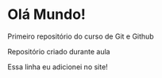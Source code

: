 # Olá Mundo!
 Primeiro repositório do curso de Git e Github

 Repositório criado durante aula

 Essa linha eu adicionei no site!
